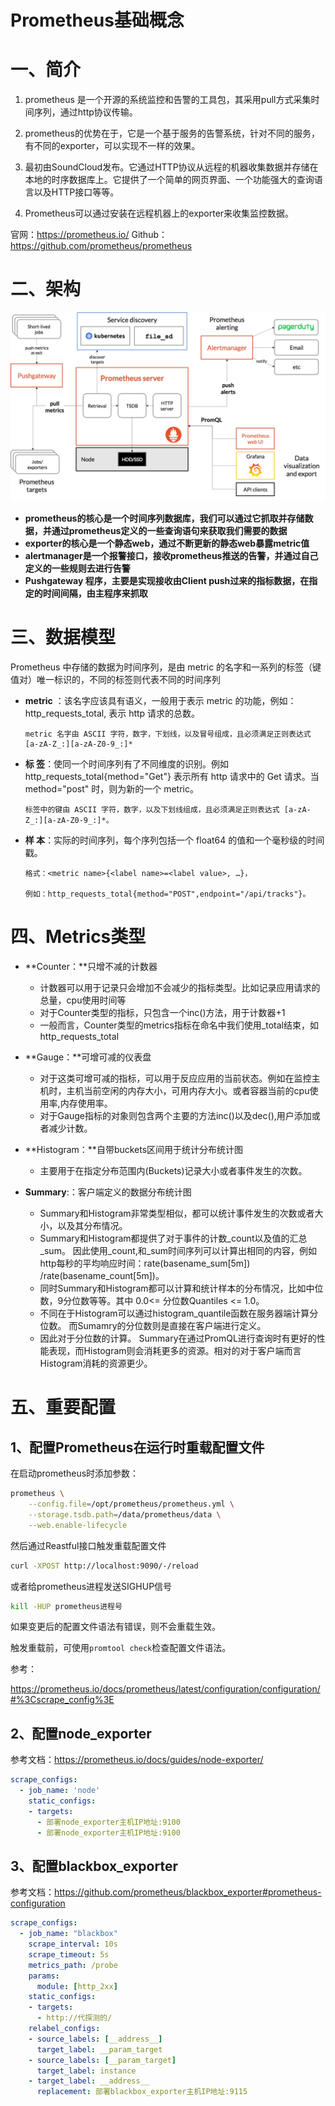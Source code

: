 # Prometheus基础概念

# 一、简介

1. prometheus 是一个开源的系统监控和告警的工具包，其采用pull方式采集时间序列，通过http协议传输。

2. prometheus的优势在于，它是一个基于服务的告警系统，针对不同的服务，有不同的exporter，可以实现不一样的效果。

3. 最初由SoundCloud发布。它通过HTTP协议从远程的机器收集数据并存储在本地的时序数据库上。它提供了一个简单的网页界面、一个功能强大的查询语言以及HTTP接口等等。

4. Prometheus可以通过安装在远程机器上的exporter来收集监控数据。

官网：https://prometheus.io/ 
Github：https://github.com/prometheus/prometheus

# 二、架构

![](../assets/prometheus-architecture.png)

- **prometheus的核心是一个时间序列数据库，我们可以通过它抓取并存储数据，并通过prometheus定义的一些查询语句来获取我们需要的数据**
- **exporter的核心是一个静态web，通过不断更新的静态web暴露metric值**
- **alertmanager是一个报警接口，接收prometheus推送的告警，并通过自己定义的一些规则去进行告警**
- **Pushgateway 程序，主要是实现接收由Client push过来的指标数据，在指定的时间间隔，由主程序来抓取**

# 三、数据模型

Prometheus 中存储的数据为时间序列，是由 metric 的名字和一系列的标签（键值对）唯一标识的，不同的标签则代表不同的时间序列

- **metric** ：该名字应该具有语义，一般用于表示 metric 的功能，例如：http_requests_total, 表示 http 请求的总数。

  ```
  metric 名字由 ASCII 字符，数字，下划线，以及冒号组成，且必须满足正则表达式 [a-zA-Z_:][a-zA-Z0-9_:]*
  ```

- **标   签**：使同一个时间序列有了不同维度的识别。例如 http_requests_total{method="Get"} 表示所有 http 请求中的 Get 请求。当 method="post" 时，则为新的一个 metric。

  ```
  标签中的键由 ASCII 字符，数字，以及下划线组成，且必须满足正则表达式 [a-zA-Z_:][a-zA-Z0-9_:]*。
  ```

- **样  本**：实际的时间序列，每个序列包括一个 float64 的值和一个毫秒级的时间戳。

  ```
  格式：<metric name>{<label name>=<label value>, …}，
  
  例如：http_requests_total{method="POST",endpoint="/api/tracks"}。
  ```

# 四、Metrics类型

- **Counter：**只增不减的计数器
  - 计数器可以用于记录只会增加不会减少的指标类型。比如记录应用请求的总量，cpu使用时间等
  - 对于Counter类型的指标，只包含一个inc()方法，用于计数器+1
  - 一般而言，Counter类型的metrics指标在命名中我们使用_total结束，如http_requests_total

- **Gauge：**可增可减的仪表盘
  - 对于这类可增可减的指标，可以用于反应应用的当前状态。例如在监控主机时，主机当前空闲的内存大小，可用内存大小。或者容器当前的cpu使用率,内存使用率。
  - 对于Gauge指标的对象则包含两个主要的方法inc()以及dec(),用户添加或者减少计数。

- **Histogram：**自带buckets区间用于统计分布统计图
  - 主要用于在指定分布范围内(Buckets)记录大小或者事件发生的次数。

- **Summary**:：客户端定义的数据分布统计图
  - Summary和Histogram非常类型相似，都可以统计事件发生的次数或者大小，以及其分布情况。
  - Summary和Histogram都提供了对于事件的计数_count以及值的汇总_sum。 因此使用_count,和_sum时间序列可以计算出相同的内容，例如http每秒的平均响应时间：rate(basename_sum[5m]) /rate(basename_count[5m])。
  - 同时Summary和Histogram都可以计算和统计样本的分布情况，比如中位数，9分位数等等。其中 0.0<= 分位数Quantiles <= 1.0。
  - 不同在于Histogram可以通过histogram_quantile函数在服务器端计算分位数。 而Sumamry的分位数则是直接在客户端进行定义。
  - 因此对于分位数的计算。 Summary在通过PromQL进行查询时有更好的性能表现，而Histogram则会消耗更多的资源。相对的对于客户端而言Histogram消耗的资源更少。

# 五、重要配置

## 1、配置Prometheus在运行时重载配置文件

在启动prometheus时添加参数：

```bash
prometheus \
    --config.file=/opt/prometheus/prometheus.yml \
    --storage.tsdb.path=/data/prometheus/data \
    --web.enable-lifecycle
```

然后通过Reastful接口触发重载配置文件

```bash
curl -XPOST http://localhost:9090/-/reload
```

或者给prometheus进程发送SIGHUP信号

```bash
kill -HUP prometheus进程号
```

如果变更后的配置文件语法有错误，则不会重载生效。

触发重载前，可使用`promtool check`检查配置文件语法。

参考：

https://prometheus.io/docs/prometheus/latest/configuration/configuration/#%3Cscrape_config%3E

## 2、配置node_exporter

参考文档：https://prometheus.io/docs/guides/node-exporter/

```yaml
scrape_configs:
  - job_name: 'node'
    static_configs:
    - targets:
      - 部署node_exporter主机IP地址:9100
      - 部署node_exporter主机IP地址:9100
```

## 3、配置blackbox_exporter

参考文档：https://github.com/prometheus/blackbox_exporter#prometheus-configuration

```yaml
scrape_configs:
  - job_name: "blackbox"
    scrape_interval: 10s
    scrape_timeout: 5s
    metrics_path: /probe
    params:
      module: [http_2xx]
    static_configs:
    - targets:
      - http://代探测的/
    relabel_configs:
    - source_labels: [__address__]
      target_label: __param_target
    - source_labels: [__param_target]
      target_label: instance
    - target_label: __address__
      replacement: 部署blackbox_exporter主机IP地址:9115
```

